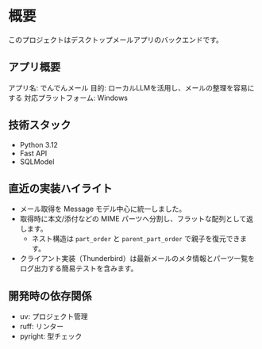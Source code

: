 # 概要

このプロジェクトはデスクトップメールアプリのバックエンドです。

## アプリ概要

アプリ名: でんでんメール
目的: ローカルLLMを活用し、メールの整理を容易にする
対応プラットフォーム: Windows

## 技術スタック

- Python 3.12
- Fast API
- SQLModel

## 直近の実装ハイライト

- メール取得を Message モデル中心に統一しました。
- 取得時に本文/添付などの MIME パーツへ分割し、フラットな配列として返します。
	- ネスト構造は `part_order` と `parent_part_order` で親子を復元できます。
- クライアント実装（Thunderbird）は最新メールのメタ情報とパーツ一覧をログ出力する簡易テストを含みます。

## 開発時の依存関係

- uv: プロジェクト管理
- ruff: リンター
- pyright: 型チェック
